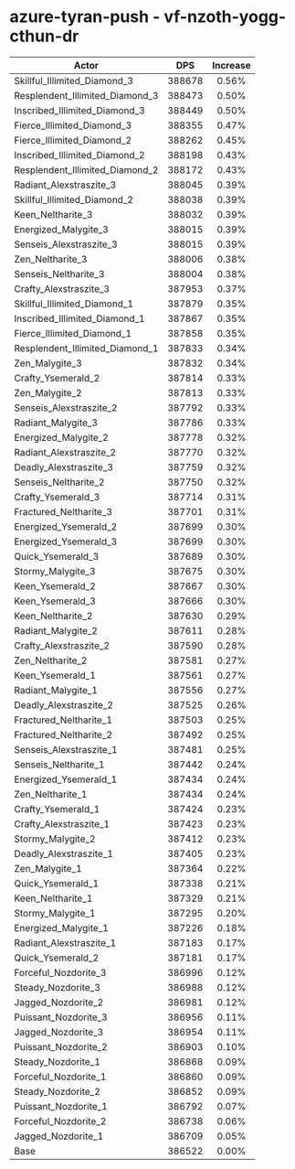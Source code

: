 # azure-tyran-push - vf-nzoth-yogg-cthun-dr
| Actor | DPS | Increase |
|---|:---:|:---:|
|Skillful_Illimited_Diamond_3|388678|0.56%|
|Resplendent_Illimited_Diamond_3|388473|0.50%|
|Inscribed_Illimited_Diamond_3|388449|0.50%|
|Fierce_Illimited_Diamond_3|388355|0.47%|
|Fierce_Illimited_Diamond_2|388262|0.45%|
|Inscribed_Illimited_Diamond_2|388198|0.43%|
|Resplendent_Illimited_Diamond_2|388172|0.43%|
|Radiant_Alexstraszite_3|388045|0.39%|
|Skillful_Illimited_Diamond_2|388038|0.39%|
|Keen_Neltharite_3|388032|0.39%|
|Energized_Malygite_3|388015|0.39%|
|Senseis_Alexstraszite_3|388015|0.39%|
|Zen_Neltharite_3|388006|0.38%|
|Senseis_Neltharite_3|388004|0.38%|
|Crafty_Alexstraszite_3|387953|0.37%|
|Skillful_Illimited_Diamond_1|387879|0.35%|
|Inscribed_Illimited_Diamond_1|387867|0.35%|
|Fierce_Illimited_Diamond_1|387858|0.35%|
|Resplendent_Illimited_Diamond_1|387833|0.34%|
|Zen_Malygite_3|387832|0.34%|
|Crafty_Ysemerald_2|387814|0.33%|
|Zen_Malygite_2|387813|0.33%|
|Senseis_Alexstraszite_2|387792|0.33%|
|Radiant_Malygite_3|387786|0.33%|
|Energized_Malygite_2|387778|0.32%|
|Radiant_Alexstraszite_2|387770|0.32%|
|Deadly_Alexstraszite_3|387759|0.32%|
|Senseis_Neltharite_2|387750|0.32%|
|Crafty_Ysemerald_3|387714|0.31%|
|Fractured_Neltharite_3|387701|0.31%|
|Energized_Ysemerald_2|387699|0.30%|
|Energized_Ysemerald_3|387699|0.30%|
|Quick_Ysemerald_3|387689|0.30%|
|Stormy_Malygite_3|387675|0.30%|
|Keen_Ysemerald_2|387667|0.30%|
|Keen_Ysemerald_3|387666|0.30%|
|Keen_Neltharite_2|387630|0.29%|
|Radiant_Malygite_2|387611|0.28%|
|Crafty_Alexstraszite_2|387590|0.28%|
|Zen_Neltharite_2|387581|0.27%|
|Keen_Ysemerald_1|387561|0.27%|
|Radiant_Malygite_1|387556|0.27%|
|Deadly_Alexstraszite_2|387525|0.26%|
|Fractured_Neltharite_1|387503|0.25%|
|Fractured_Neltharite_2|387492|0.25%|
|Senseis_Alexstraszite_1|387481|0.25%|
|Senseis_Neltharite_1|387442|0.24%|
|Energized_Ysemerald_1|387434|0.24%|
|Zen_Neltharite_1|387434|0.24%|
|Crafty_Ysemerald_1|387424|0.23%|
|Crafty_Alexstraszite_1|387423|0.23%|
|Stormy_Malygite_2|387412|0.23%|
|Deadly_Alexstraszite_1|387405|0.23%|
|Zen_Malygite_1|387364|0.22%|
|Quick_Ysemerald_1|387338|0.21%|
|Keen_Neltharite_1|387329|0.21%|
|Stormy_Malygite_1|387295|0.20%|
|Energized_Malygite_1|387226|0.18%|
|Radiant_Alexstraszite_1|387183|0.17%|
|Quick_Ysemerald_2|387181|0.17%|
|Forceful_Nozdorite_3|386996|0.12%|
|Steady_Nozdorite_3|386988|0.12%|
|Jagged_Nozdorite_2|386981|0.12%|
|Puissant_Nozdorite_3|386956|0.11%|
|Jagged_Nozdorite_3|386954|0.11%|
|Puissant_Nozdorite_2|386903|0.10%|
|Steady_Nozdorite_1|386868|0.09%|
|Forceful_Nozdorite_1|386860|0.09%|
|Steady_Nozdorite_2|386852|0.09%|
|Puissant_Nozdorite_1|386792|0.07%|
|Forceful_Nozdorite_2|386738|0.06%|
|Jagged_Nozdorite_1|386709|0.05%|
|Base|386522|0.00%|
